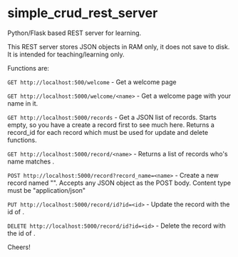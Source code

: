 # simple_crud_rest_server
Python/Flask based REST server for learning.

This REST server stores JSON objects in RAM only, it does not save to disk. It is intended for teaching/learning only. 

Functions are:

  `GET http://localhost:500/welcome` - Get a welcome page

  `GET http://localhost:5000/welcome/<name>` - Get a welcome page with your name in it.
  
  `GET http://localhost:5000/records` - Get a JSON list of records. Starts empty, so you have a create a record first to see much here.
                                    Returns a record_id for each record which must be used for update and delete functions.
  
  `GET http://localhost:5000/record/<name>` - Returns a list of records who's name matches <name>.
 
  `POST http://localhost:5000/record?record_name=<name>` - Create a new record named "<name>". Accepts any JSON object as the POST body. Content type
                                                        must be "application/json"
  
  `PUT http://localhost:5000/record/id?id=<id>` - Update the record with the id of <id>.
  
  `DELETE http://localhost:5000/record/id?id=<id>` - Delete the record with the id of <id>. 
  
  
Cheers!
